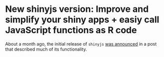 # New shinyjs version: Improve and simplify your shiny apps + easiy call JavaScript functions as R code

About a month ago, the initial release of `shinyjs` [was announced](http://deanattali.com/2015/04/23/shinyjs-r-package/) in a post that described much of its functionality.
